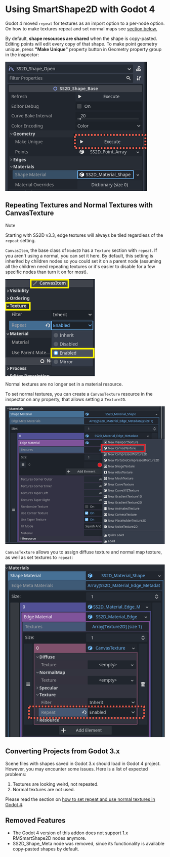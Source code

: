 # Using SmartShape2D with Godot 4

Godot 4 moved `repeat` for textures as an import option to a per-node option. On how to make textures repeat and
set normal maps see [section below.](#repeating-textures-and-normal-textures-with-canvastexture)

By default, **shape resources are shared** when the shape is copy-pasted. Editing points will edit every copy of that shape.
To make point geometry unique, press **"Make Unique"** property button in Geometry property group in the inspector:

![Making Shape Geometry Unique](imgs/godot4-make-points-unique.png)

## Repeating Textures and Normal Textures with CanvasTexture

> [!NOTE]
> Starting with SS2D v3.3, edge textures will always be tiled regardless of the `repeat` setting.

`CanvasItem`, the base class of `Node2D` has a `Texture` section with `repeat`.  If you aren't using a normal, you can set it here.
By default, this setting is inherited by children nodes so you could set it on a parent node (assuming all the children need repeating textures or it's easier to disable for a few specific nodes than turn it on for most).

![Creating CanvasTexture](imgs/canvas-item-repeat.png)

Normal textures are no longer set in a material resource.

To set normal textures, you can create a `CanvasTexture` resource in the inspector on any property, that allows setting a `Texture2D`.

![Creating CanvasTexture](imgs/godot4-create-texture-res.png)

`CanvasTexture` allows you to assign diffuse texture and normal map texture, as well as set textures to `repeat`:

![Assigning Texture, Normal Map and Setting Repeat flag](img/../imgs/godot4-assign-normal-tex.png)

## Converting Projects from Godot 3.x

Scene files with shapes saved in Godot 3.x should load in Godot 4 project. However, you may encounter some issues. Here is a list of expected problems:
1. Textures are looking weird, not repeated.
2. Normal textures are not used.

Please read the section on [how to set repeat and use normal textures in Godot 4](#repeating-textures-and-normal-textures-with-canvastexture).

## Removed Features

- The Godot 4 version of this addon does not support 1.x RMSmartShape2D nodes anymore.
- SS2D_Shape_Meta node was removed, since its functionality is available copy-pasted shapes by default.
